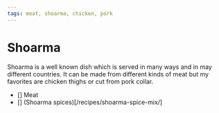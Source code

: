 ```yaml
---
tags: meat, shoarma, chicken, pork
---
```


# Shoarma

Shoarma is a well known dish which is served in many ways and in may different countries. It can be made from different kinds of meat but my favorites are chicken thighs or cut from pork collar.

- [] Meat
- [] (Shoarma spices)[/recipes/shoarma-spice-mix/]
